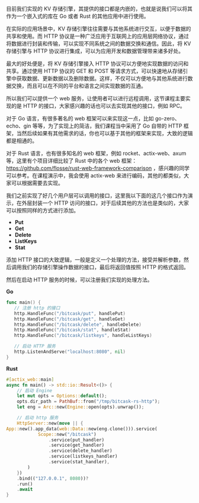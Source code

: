 目前我们实现的 KV 存储引擎，其提供的接口都是内嵌的，也就是说我们可以将其作为一个嵌入式的库在 Go 或者 Rust 的其他应用中进行使用。

在实际的应用场景中，KV 存储引擎往往需要与其他系统进行交互，以便于数据的共享和使用。而 HTTP 协议是一种广泛应用于互联网上的应用层网络协议，通过将数据进行封装和传输，可以实现不同系统之间的数据交换和通信。因此，将 KV 存储引擎与 HTTP 协议进行集成，可以为应用开发和数据管理带来诸多好处。

最大的好处便是，将 KV 存储引擎接入 HTTP 协议可以方便地实现数据的访问和共享。通过使用 HTTP 协议的 GET 和 POST 等请求方式，可以快速地从存储引擎中获取数据、更新数据以及删除数据。这样，不仅可以方便地与其他系统进行数据交换，而且可以在不同的平台和语言之间实现数据的互通。

所以我们可以提供一个 web 服务，让使用者可以进行远程调用，这节课程主要实现的是 HTTP 的接口，大家感兴趣的话也可以去实现其他的接口，例如 RPC。

对于 Go 语言，有很多著名的 web 框架可以来实现这一点，比如 go-zero、echo、gin 等等，为了实现上的简洁，我们课程当中采用了 Go 自带的 HTTP 框架，当然后续如果有其他需求的话，你也可以基于其他的框架来实现，大致的逻辑都是相通的。

对于 Rust 语言，也有很多知名的 web 框架，例如 rocket、actix-web、axum 等，这里有个项目详细比较了 Rust 中的各个 web 框架：https://github.com/flosse/rust-web-framework-comparison ，感兴趣的同学可以参考。在课程演示中，我会使用 actix-web 来进行编码，其他的都类似，大家可以根据需要去实现。

我们之前实现了好几个用户层可以调用的接口，这里我以下面的这几个接口作为演示，在外层封装一个 HTTP 访问的接口，对于后续其他的方法也是类似的，大家可以按照同样的方式进行添加。
- **Put**
- **Get**
- **Delete**
- **ListKeys**
- **Stat**

添加 HTTP 接口的大致逻辑，一般是定义一个处理的方法，接受并解析参数，然后调用我们的存储引擎操作数据的接口，最后将返回值按照 HTTP 的格式返回。

然后在启动 HTTP 服务的时候，可以注册我们实现的处理方法。

**Go**

```go
func main() {
   // 注册 http 的接口
   http.HandleFunc("/bitcask/put", handlePut)
   http.HandleFunc("/bitcask/get", handleGet)
   http.HandleFunc("/bitcask/delete", handleDelete)
   http.HandleFunc("/bitcask/stat", handleStat)
   http.HandleFunc("/bitcask/listkeys", handleListKeys)

   // 启动 HTTP 服务
   http.ListenAndServe("localhost:8080", nil)
}
```

**Rust**

```rust
#[actix_web::main]
async fn main() -> std::io::Result<()> {
    // 启动 Engine
    let mut opts = Options::default();
    opts.dir_path = PathBuf::from("/tmp/bitcask-rs-http");
    let eng = Arc::new(Engine::open(opts).unwrap());

    // 启动 http 服务
    HttpServer::new(move || {
App::new().app_data(web::Data::new(eng.clone())).service(
            Scope::new("/bitcask")
                .service(put_handler)
                .service(get_handler)
                .service(delete_handler)
                .service(listkeys_handler)
                .service(stat_handler),
        )
    })
    .bind(("127.0.0.1", 8080))?
    .run()
    .await
}
```